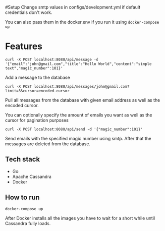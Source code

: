 #Setup
Change smtp values in configs/development.yml if default credentials don't work.

You can also pass them in the docker.env if you run it using `docker-compose up`

# Features
```
curl -X POST localhost:8080/api/message -d '{"email":"john@gmail.com","title":"Hello World","content":"simple text","magic_number":101}'
```
Add a message to the database


```
curl -X POST localhost:8080/api/messages/john@gmail.com?limit=3&cursor=encoded-cursor
```
Pull all messages from the database with given email address as well as the encoded cursor.

You can optionally specify the amount of emails you want as well as the cursor for pagination purposes


```
curl -X POST localhost:8080/api/send -d '{"magic_number":101}'
```
Send emails with the specified magic number using smtp. After that the messages are deleted from the database. 

## Tech stack
- Go
- Apache Cassandra
- Docker

## How to run

```
docker-compose up
```
After Docker installs all the images you have to wait for a short while until Cassandra fully loads.
